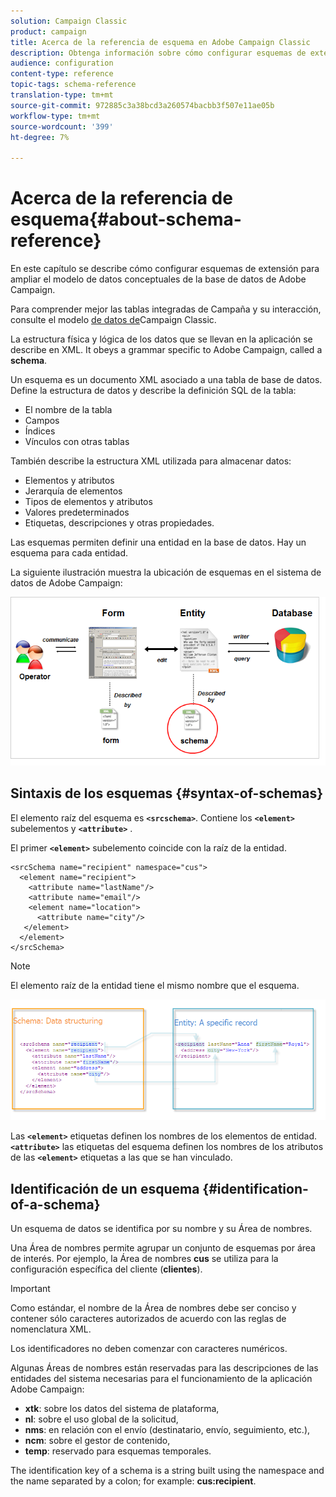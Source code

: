 ```yaml
---
solution: Campaign Classic
product: campaign
title: Acerca de la referencia de esquema en Adobe Campaign Classic
description: Obtenga información sobre cómo configurar esquemas de extensión para ampliar el modelo de datos conceptuales de la base de datos de Adobe Campaign Classic.
audience: configuration
content-type: reference
topic-tags: schema-reference
translation-type: tm+mt
source-git-commit: 972885c3a38bcd3a260574bacbb3f507e11ae05b
workflow-type: tm+mt
source-wordcount: '399'
ht-degree: 7%

---
```



# Acerca de la referencia de esquema{#about-schema-reference}

En este capítulo se describe cómo configurar esquemas de extensión para ampliar el modelo de datos conceptuales de la base de datos de Adobe Campaign.

Para comprender mejor las tablas integradas de Campaña y su interacción, consulte el modelo [de datos de](https://helpx.adobe.com/es/campaign/kb/acc-datamodel.html)Campaign Classic.

La estructura física y lógica de los datos que se llevan en la aplicación se describe en XML. It obeys a grammar specific to Adobe Campaign, called a **schema**.

Un esquema es un documento XML asociado a una tabla de base de datos. Define la estructura de datos y describe la definición SQL de la tabla:

* El nombre de la tabla
* Campos
* Índices
* Vínculos con otras tablas

También describe la estructura XML utilizada para almacenar datos:

* Elementos y atributos
* Jerarquía de elementos
* Tipos de elementos y atributos
* Valores predeterminados
* Etiquetas, descripciones y otras propiedades.

Las esquemas permiten definir una entidad en la base de datos. Hay un esquema para cada entidad.

La siguiente ilustración muestra la ubicación de esquemas en el sistema de datos de Adobe Campaign:

![](assets/reference_schema_intro.png)

## Sintaxis de los esquemas {#syntax-of-schemas}

El elemento raíz del esquema es **`<srcschema>`**. Contiene los **`<element>`** subelementos y **`<attribute>`** .

El primer **`<element>`** subelemento coincide con la raíz de la entidad.

```
<srcSchema name="recipient" namespace="cus">
  <element name="recipient">  
    <attribute name="lastName"/>
    <attribute name="email"/>
    <element name="location">
      <attribute name="city"/>
   </element>
  </element>
</srcSchema>
```

>[!NOTE]
>
>El elemento raíz de la entidad tiene el mismo nombre que el esquema.

![](assets/s_ncs_configuration_schema_and_entity.png)

Las **`<element>`** etiquetas definen los nombres de los elementos de entidad. **`<attribute>`** las etiquetas del esquema definen los nombres de los atributos de las **`<element>`** etiquetas a las que se han vinculado.

## Identificación de un esquema {#identification-of-a-schema}

Un esquema de datos se identifica por su nombre y su Área de nombres.

Una Área de nombres permite agrupar un conjunto de esquemas por área de interés. Por ejemplo, la Área de nombres **cus** se utiliza para la configuración específica del cliente (**clientes**).

>[!IMPORTANT]
>
>Como estándar, el nombre de la Área de nombres debe ser conciso y contener sólo caracteres autorizados de acuerdo con las reglas de nomenclatura XML.
>
>Los identificadores no deben comenzar con caracteres numéricos.

Algunas Áreas de nombres están reservadas para las descripciones de las entidades del sistema necesarias para el funcionamiento de la aplicación Adobe Campaign:

* **xtk**: sobre los datos del sistema de plataforma,
* **nl**: sobre el uso global de la solicitud,
* **nms**: en relación con el envío (destinatario, envío, seguimiento, etc.),
* **ncm**: sobre el gestor de contenido,
* **temp**: reservado para esquemas temporales.

The identification key of a schema is a string built using the namespace and the name separated by a colon; for example: **cus:recipient**.
